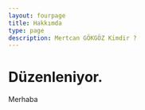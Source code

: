 ```yaml
---
layout: fourpage
title: Hakkımda
type: page
description: Mertcan GÖKGÖZ Kimdir ?
---
```


# Düzenleniyor.

Merhaba 
